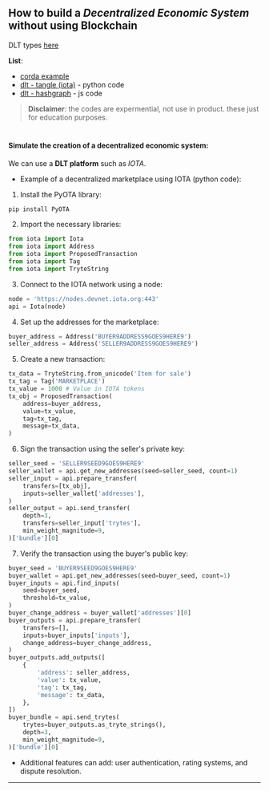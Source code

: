 ## How to build a *Decentralized Economic System* without using Blockchain
DLT types [here](https://github.com/mosi-sol/shell/blob/main/Decentralized%20Economic%20System%20-%20non%20Blockchain/dlt-types.md)

**List**:
- [corda example](https://github.com/mosi-sol/shell/blob/main/Decentralized%20Economic%20System%20-%20non%20Blockchain/corda-example.md)
- [dlt - tangle (iota)](https://github.com/mosi-sol/shell/blob/main/Decentralized%20Economic%20System%20-%20non%20Blockchain/readme.md#simulate-the-creation-of-a-decentralized-economic-system) - python code
- [dlt - hashgraph](https://github.com/mosi-sol/shell/blob/main/Decentralized%20Economic%20System%20-%20non%20Blockchain/readme.md#decentralized-economic-system-using-a-distributed-ledger-technology-dlt-called-hashgraph-and-javascript) - js code

> **Disclaimer**: the codes are expermential, not use in product. these just for education purposes.

#

#### Simulate the creation of a decentralized economic system:
We can use a **DLT platform** such as *IOTA*.
- Example of a decentralized marketplace using IOTA (python code):

1. Install the PyOTA library:

```python
pip install PyOTA
```

2. Import the necessary libraries:

```python
from iota import Iota
from iota import Address
from iota import ProposedTransaction
from iota import Tag
from iota import TryteString
```

3. Connect to the IOTA network using a node:

```python
node = 'https://nodes.devnet.iota.org:443'
api = Iota(node)
```

4. Set up the addresses for the marketplace:

```python
buyer_address = Address('BUYER9ADDRESS9GOES9HERE9')
seller_address = Address('SELLER9ADDRESS9GOES9HERE9')
```

5. Create a new transaction:

```python
tx_data = TryteString.from_unicode('Item for sale')
tx_tag = Tag('MARKETPLACE')
tx_value = 1000 # Value in IOTA tokens
tx_obj = ProposedTransaction(
    address=buyer_address,
    value=tx_value,
    tag=tx_tag,
    message=tx_data,
)
```

6. Sign the transaction using the seller's private key:

```python
seller_seed = 'SELLER9SEED9GOES9HERE9'
seller_wallet = api.get_new_addresses(seed=seller_seed, count=1)
seller_input = api.prepare_transfer(
    transfers=[tx_obj],
    inputs=seller_wallet['addresses'],
)
seller_output = api.send_transfer(
    depth=3,
    transfers=seller_input['trytes'],
    min_weight_magnitude=9,
)['bundle'][0]
```

7. Verify the transaction using the buyer's public key:

```python
buyer_seed = 'BUYER9SEED9GOES9HERE9'
buyer_wallet = api.get_new_addresses(seed=buyer_seed, count=1)
buyer_inputs = api.find_inputs(
    seed=buyer_seed,
    threshold=tx_value,
)
buyer_change_address = buyer_wallet['addresses'][0]
buyer_outputs = api.prepare_transfer(
    transfers=[],
    inputs=buyer_inputs['inputs'],
    change_address=buyer_change_address,
)
buyer_outputs.add_outputs([
    {
        'address': seller_address,
        'value': tx_value,
        'tag': tx_tag,
        'message': tx_data,
    },
])
buyer_bundle = api.send_trytes(
    trytes=buyer_outputs.as_tryte_strings(),
    depth=3,
    min_weight_magnitude=9,
)['bundle'][0]
```

- Additional features can add: user authentication, rating systems, and dispute resolution.

---

